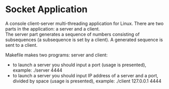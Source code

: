# Socket Application

A console client-server multi-threading application for Linux. There are two parts in the application: a server and a client.   
The server part generates a sequence of numbers consisting of subsequences (a subsequence is set by a client).
A generated sequence is sent to a client.

Makefile makes two programs: server and client:
- to launch a server you should input a port (usage is presented), example: ./server 4444
- to launch a server you should input IP address of a server and a port, divided by space (usage is presented), example: ./client 127.0.0.1 4444
